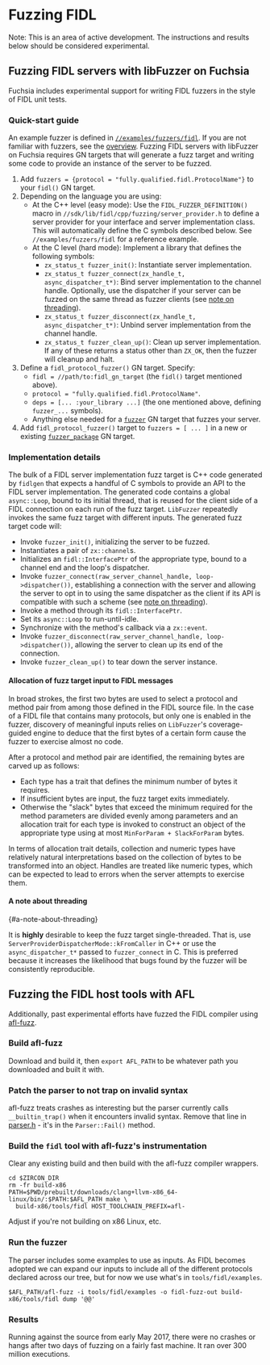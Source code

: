 # Fuzzing FIDL

Note: This is an area of active development. The instructions and results below should be considered
experimental.

## Fuzzing FIDL servers with libFuzzer on Fuchsia

Fuchsia includes experimental support for writing FIDL fuzzers in the style of FIDL unit tests.

### Quick-start guide

An example fuzzer is defined in [`//examples/fuzzers/fidl`][example]. If you
are not familiar with fuzzers, see the [overview](overview.md). Fuzzing FIDL servers with libFuzzer
on Fuchsia requires GN targets that will generate a fuzz target and writing some code to provide an
instance of the server to be fuzzed.

1. Add `fuzzers = {protocol = "fully.qualified.fidl.ProtocolName"}` to your `fidl()` GN target.
1. Depending on the language you are using:
    * At the C++ level (easy mode):
      Use the `FIDL_FUZZER_DEFINITION()` macro in `//sdk/lib/fidl/cpp/fuzzing/server_provider.h` to
      define a server provider for your interface and server implementation class. This will
      automatically define the C symbols described below. See
      `//examples/fuzzers/fidl` for a reference example.
    * At the C level (hard mode):
      Implement a library that defines the following symbols:
      * `zx_status_t fuzzer_init()`: Instantiate server implementation.
      * `zx_status_t fuzzer_connect(zx_handle_t, async_dispatcher_t*)`: Bind server implementation
         to the channel handle. Optionally, use the dispatcher if your server can be fuzzed on the
         same thread as fuzzer clients (see [note on threading](#a-note-about-threading)).
      * `zx_status_t fuzzer_disconnect(zx_handle_t, async_dispatcher_t*)`: Unbind server
         implementation from the channel handle.
      * `zx_status_t fuzzer_clean_up()`: Clean up server implementation.
      If any of these returns a status other than `ZX_OK`, then the fuzzer will cleanup and halt.
1. Define a `fidl_protocol_fuzzer()` GN target. Specify:
    * `fidl = //path/to:fidl_gn_target` (the `fidl()` target mentioned above).
    * `protocol = "fully.qualified.fidl.ProtocolName"`.
    * `deps = [... :your_library ...]` (the one mentioned above, defining `fuzzer_...` symbols).
    * Anything else needed for a [`fuzzer`](build-a-fuzzer.md#fuzzer) GN target that fuzzes your
      server.
1. Add `fidl_protocol_fuzzer()` target to `fuzzers = [ ... ]` in a new or existing
   [`fuzzer_package`](build-a-fuzzer.md#fuzzer_package) GN target.

### Implementation details

The bulk of a FIDL server implementation fuzz target is C++ code generated by `fidlgen` that expects
a handful of C symbols to provide an API to the FIDL server implementation. The generated code
contains a global `async::Loop`, bound to its initial thread, that is reused for the client side of
a FIDL connection on each run of the fuzz target. `LibFuzzer` repeatedly invokes the same fuzz
target with different inputs. The generated fuzz target code will:

* Invoke `fuzzer_init()`, initializing the server to be fuzzed.
* Instantiates a pair of `zx::channel`s.
* Initializes an `fidl::InterfacePtr` of the appropriate type, bound to a channel end and the loop's
  dispatcher.
* Invoke `fuzzer_connect(raw_server_channel_handle, loop->dispatcher())`, establishing a connection
  with the server and allowing the server to opt in to using the same dispatcher as the client if
  its API is compatible with such a scheme (see [note on threading](#a-note-about-threading)).
* Invoke a method through its `fidl::InterfacePtr`.
* Set its `async::Loop` to run-until-idle.
* Synchronize with the method's callback via a `zx::event`.
* Invoke `fuzzer_disconnect(raw_server_channel_handle, loop->dispatcher())`, allowing the server to
  clean up its end of the connection.
* Invoke `fuzzer_clean_up()` to tear down the server instance.

#### Allocation of fuzz target input to FIDL messages

In broad strokes, the first two bytes are used to select a protocol and method pair from among those
defined in the FIDL source file. In the case of a FIDL file that contains many protocols, but only
one is enabled in the fuzzer, discovery of meaningful inputs relies on `LibFuzzer`'s coverage-guided
engine to deduce that the first bytes of a certain form cause the fuzzer to exercise almost no code.

After a protocol and method pair are identified, the remaining bytes are carved up as follows:

* Each type has a trait that defines the minimum number of bytes it requires.
* If insufficient bytes are input, the fuzz target exits immediately.
* Otherwise the "slack" bytes that exceed the minimum required for the method parameters are divided
evenly among parameters and an allocation trait for each type is invoked to construct an object of
the appropriate type using at most `MinForParam + SlackForParam` bytes.

In terms of allocation trait details, collection and numeric types have relatively natural
interpretations based on the collection of bytes to be transformed into an object. Handles are
treated like numeric types, which can be expected to lead to errors when the server attempts to
exercise them.

#### A note about threading
{#a-note-about-threading}

It is **highly** desirable to keep the fuzz target single-threaded. That is, use
`ServerProviderDispatcherMode::kFromCaller` in C++ or use the `async_dispatcher_t*` passed to
`fuzzer_connect` in C. This is preferred because it increases the likelihood that bugs found by the
fuzzer will be consistently reproducible.

## Fuzzing the FIDL host tools with AFL

Additionally, past experimental efforts have fuzzed the FIDL compiler using
[afl-fuzz](http://lcamtuf.coredump.cx/afl/).

### Build afl-fuzz

Download and build it, then `export AFL_PATH` to be whatever path you downloaded and built it with.

### Patch the parser to not trap on invalid syntax

afl-fuzz treats crashes as interesting but the parser currently calls `__builtin_trap()`
when it encounters invalid syntax. Remove that line in
[parser.h](/tools/fidl/fidlc/include/fidl/parser.h) - it's in the `Parser::Fail()` method.

### Build the `fidl` tool with afl-fuzz's instrumentation

Clear any existing build and then build with the afl-fuzz compiler wrappers.

```
cd $ZIRCON_DIR
rm -fr build-x86
PATH=$PWD/prebuilt/downloads/clang+llvm-x86_64-linux/bin/:$PATH:$AFL_PATH make \
  build-x86/tools/fidl HOST_TOOLCHAIN_PREFIX=afl-
```

Adjust if you're not building on x86 Linux, etc.

### Run the fuzzer

The parser includes some examples to use as inputs.
As FIDL becomes adopted we can expand our inputs to include all of the different protocols
declared across our tree, but for now we use what's in `tools/fidl/examples`.

```
$AFL_PATH/afl-fuzz -i tools/fidl/examples -o fidl-fuzz-out build-x86/tools/fidl dump '@@'
```

### Results

Running against the source from early May 2017, there were no crashes or hangs after two days
of fuzzing on a fairly fast machine. It ran over 300 million executions.

[example]: /examples/fuzzers/fidl
